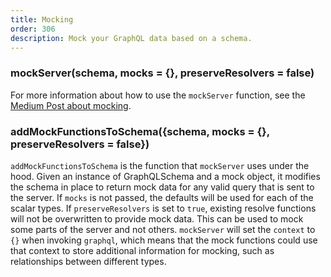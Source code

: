 ```yaml
---
title: Mocking
order: 306
description: Mock your GraphQL data based on a schema.
---
```


<h3 id="mockServer" title="mockServer">
  mockServer(schema, mocks = {}, preserveResolvers = false)
</h3>

For more information about how to use the `mockServer` function, see the [Medium Post about mocking](https://medium.com/apollo-stack/mocking-your-server-with-just-one-line-of-code-692feda6e9cd).

<h3 id="addMockFunctionsToSchema" title="addMockFunctionsToSchema">
  addMockFunctionsToSchema({schema, mocks = {}, preserveResolvers = false})
</h3>

`addMockFunctionsToSchema` is the function that `mockServer` uses under the hood. Given an instance of GraphQLSchema and a mock object, it modifies the schema in place to return mock data for any valid query that is sent to the server. If `mocks` is not passed, the defaults will be used for each of the scalar types. If `preserveResolvers` is set to `true`, existing resolve functions will not be overwritten to provide mock data. This can be used to mock some parts of the server and not others.
`mockServer` will set the `context` to `{}` when invoking `graphql`, which means that the mock functions could use that context to store additional information for mocking, such as relationships between different types.

